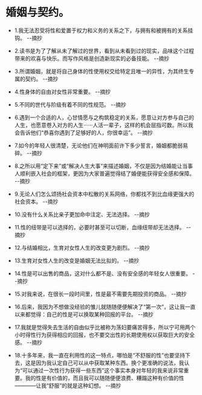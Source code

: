 # 婚姻与契约。

- 1.我无法忍受将性和爱置于权力和义务的关系之下，与拥有和被拥有的关系挂钩。 --摘抄

- 2.读书是为了了解从未了解过的世界，看到从未看到过的现实，品味这个过程带来的欢喜与快乐。而写作风格是创造新现实的必备技能。 --摘抄

- 3.所谓婚姻，就是将自己身体的性使用权交给特定且唯一的异性，为其终生专属的契约。 --摘抄

- 4.性身体的自由对女性非常重要。 --摘抄

- 5.不同的世代与阶级有着不同的性规范。 --摘抄

- 6.遇到一个合适的人，心甘情愿与之构筑稳定的关系，愿意让对方参与自己的人生，也愿意卷入对方的人生······人活一辈子，这样的机会屈指可数。所以我会告诉他们“恭喜你遇到了足够好的人，你很幸运”。 --摘抄

- 7.如今的年轻人很清楚，无论他们在神明面前许下多少誓言，婚姻都脆弱易碎。 --摘抄

- 8.之所以用“定下来”或“解决人生大事”来描述婚姻，不仅是因为结婚能让当事人顺利嵌入社会的框架，更因为大家普遍觉得结了婚便能获得安全感和保障。 --摘抄

- 9.无论人们怎么颂扬社会资本中松散的关系网络，你都找不到比血缘更强大的社会资本。 --摘抄

- 10.没有什么关系比亲子更加命中注定、无法选择。 --摘抄

- 11.性的纽带是可以选择的，必要时甚至可以切断，血缘纽带却无法选择。 --摘抄

- 12.与结婚相比，生育对女性人生的改变更为剧烈。 --摘抄

- 13.生育对女性人生的改变是婚姻无法比拟的。 --摘抄

- 14.性是可以出售的商品，这对什么都不是、没有安全感的年轻女人很重要。 --摘抄

- 15.对我来说，在很长一段时间里，性是最不需要先期投资的商品。 --摘抄

- 16.后来，我因为不想做没经验的雏儿就随随便便解决了“第一次”，这让我一直以来都觉得：自己的性是可以换取某种回报的平台。 --摘抄

- 17.我就是觉得失去生活的自由似乎比被称为荡妇要痛苦得多，所以宁可用两个小时得性行为获得相应的回报，也不要交出性的长期使用权以获取巨大的安全感。 --摘抄

- 18.十多年来，我一直在利用性的这一特点，哪怕是“不舒服的性”也要坚持下去，这是因为我认定自己可以从中获取某种东西。换个更准确的说法，我认为“可以通过一次性行为获得一些东西”这个事实本身对年轻的我来说非常重要。我的性是有价值的，而且我可以随随便便浪费、糟蹋这种有价值的性————让我“舒服”的就是这种幻想。 --摘抄
